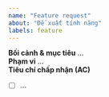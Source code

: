 ```yaml
---
name: "Feature request"
about: "Đề xuất tính năng"
labels: feature
---
```


**Bối cảnh & mục tiêu**
...  
**Phạm vi**
...  
**Tiêu chí chấp nhận (AC)**
- [ ] ...
